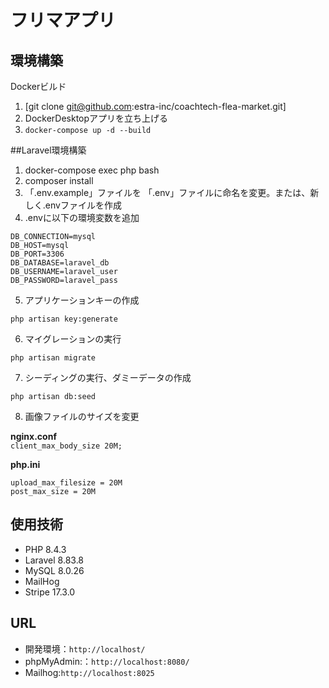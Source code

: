 # フリマアプリ

## 環境構築
Dockerビルド
1. [git clone git@github.com:estra-inc/coachtech-flea-market.git]  
2. DockerDesktopアプリを立ち上げる  
3. `docker-compose up -d --build`  


##Laravel環境構築

1. docker-compose exec php bash  
2. composer install   
3. 「.env.example」ファイルを 「.env」ファイルに命名を変更。または、新しく.envファイルを作成  
4. .envに以下の環境変数を追加  

```env
DB_CONNECTION=mysql  
DB_HOST=mysql  
DB_PORT=3306  
DB_DATABASE=laravel_db  
DB_USERNAME=laravel_user  
DB_PASSWORD=laravel_pass
``` 

5. アプリケーションキーの作成

`php artisan key:generate`

6. マイグレーションの実行

`php artisan migrate`

7. シーディングの実行、ダミーデータの作成

`php artisan db:seed`

8. 画像ファイルのサイズを変更

**nginx.conf**  
`client_max_body_size 20M;`

**php.ini**  
```
upload_max_filesize = 20M
post_max_size = 20M
```


## 使用技術
- PHP 8.4.3
- Laravel 8.83.8
- MySQL 8.0.26
- MailHog
- Stripe 17.3.0

## URL
- 開発環境：`http://localhost/`
- phpMyAdmin:：`http://localhost:8080/`
- Mailhog:`http://localhost:8025`